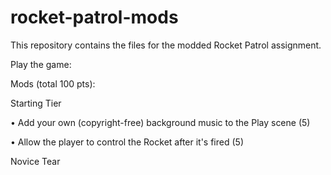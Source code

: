 # rocket-patrol-mods
This repository contains the files for the modded Rocket Patrol assignment.


Play the game:


Mods (total 100 pts):


Starting Tier

  • Add your own (copyright-free) background music to the Play scene (5)
  
  • Allow the player to control the Rocket after it's fired (5)


Novice Tear
